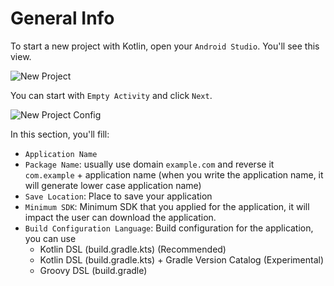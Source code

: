# General Info

To start a new project with Kotlin, open your `Android Studio`. You'll see this view.

![New Project](/assets/jetpack-compose/new-project.png)

You can start with `Empty Activity` and click `Next`.

![New Project Config](/assets/jetpack-compose/new-project-config.png)

In this section, you'll fill:
- `Application Name`
- `Package Name`: usually use domain `example.com` and reverse it `com.example` + application name (when you write the application name, it will generate lower case application name)
- `Save Location`: Place to save your application
- `Minimum SDK`: Minimum SDK that you applied for the application, it will impact the user can download the application.
- `Build Configuration Language`: Build configuration for the application, you can use
    - Kotlin DSL (build.gradle.kts) (Recommended)
    - Kotlin DSL (build.gradle.kts) + Gradle Version Catalog (Experimental)
    - Groovy DSL (build.gradle)